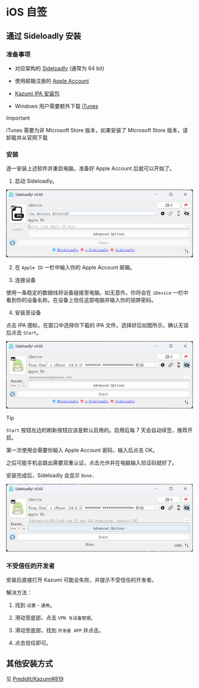 # iOS 自签

## 通过 Sideloadly 安装

### 准备事项

- 对应架构的 [Sideloadly](https://sideloadly.io/#download) (通常为 64 bit)

- 使用邮箱注册的 [Apple Account](https://support.apple.com/zh-cn/apple-account)

- [Kazumi IPA 安装包](https://github.com/Predidit/Kazumi/releases/latest)

- Windows 用户需要额外下载 [iTunes](https://www.apple.com.cn/itunes/)

> [!IMPORTANT]
> 
> iTunes 需要为非 Microsoft Store 版本，如果安装了 Microsoft Store 版本，请卸载并从官网下载

### 安装

逐一安装上述软件并重启电脑，准备好 Apple Account 后就可以开始了。

1. 启动 Sideloadly。

![](assets/how-to-install-in-ios/sideloadly.png)

2. 在 `Apple ID` 一栏中输入你的 Apple Account 邮箱。

3. 连接设备

使用一条稳定的数据线将设备链接至电脑。如无意外，你将会在 `iDevice` 一栏中看到你的设备名称。在设备上信任这部电脑并输入你的锁屏密码。

4. 安装至设备

点击 IPA 图标，在窗口中选择你下载的 IPA 文件。选择好后如图所示，确认无误后点击 `Start`。

![](assets/how-to-install-in-ios/ready.png)

> [!TIP]
> `Start` 按钮左边的刷新按钮应该是默认启用的。启用后每 7 天会自动续签，推荐开启。

第一次使用会需要你输入 Apple Account 密码，输入后点击 OK。

之后可能手机会跳出需要双重认证，点击允许并在电脑输入验证码就好了。

安装完成后，Sideloadly 会显示 `Done.`

![](assets/how-to-install-in-ios/finish.png)

### 不受信任的开发者

安装后直接打开 Kazumi 可能会失败，并提示不受信任的开发者。

解决方法：

1. 找到 `设置` - `通用`。

2. 滑动至底部，点击 `VPN 与设备管理`。

3. 滑动至底部，找到 `开发者 APP` 并点击。

4. 点击信任即可。

## 其他安装方式

见 [Predidit/Kazumi#819](https://github.com/Predidit/Kazumi/issues/819)
